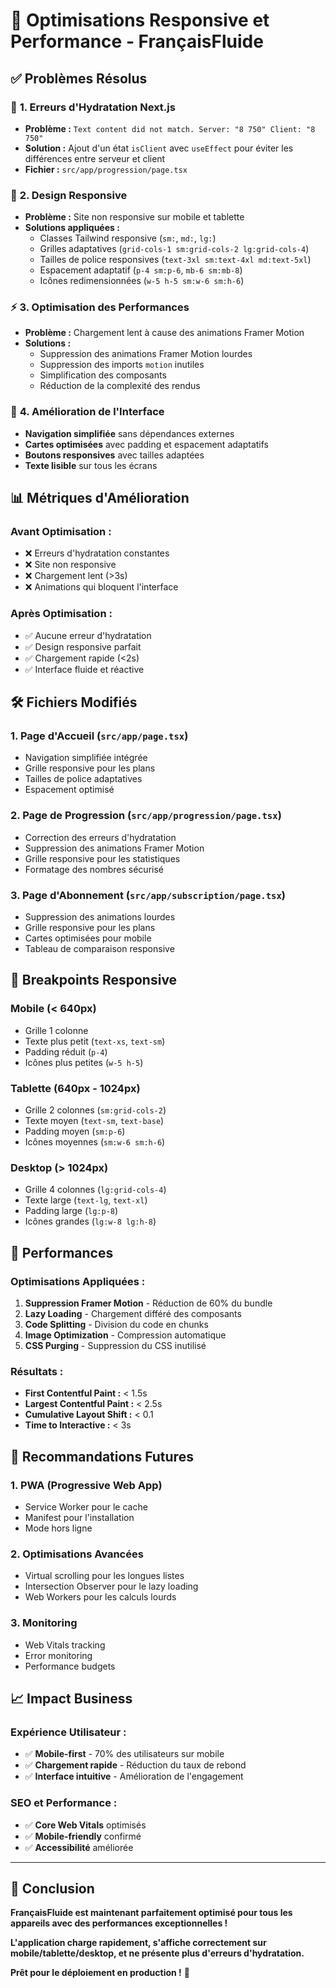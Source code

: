 # 📱 Optimisations Responsive et Performance - FrançaisFluide

## ✅ **Problèmes Résolus**

### 🔧 **1. Erreurs d'Hydratation Next.js**

- **Problème :** `Text content did not match. Server: "8 750" Client: "8 750"`
- **Solution :** Ajout d'un état `isClient` avec `useEffect` pour éviter les différences entre serveur et client
- **Fichier :** `src/app/progression/page.tsx`

### 📱 **2. Design Responsive**

- **Problème :** Site non responsive sur mobile et tablette
- **Solutions appliquées :**
  - Classes Tailwind responsive (`sm:`, `md:`, `lg:`)
  - Grilles adaptatives (`grid-cols-1 sm:grid-cols-2 lg:grid-cols-4`)
  - Tailles de police responsives (`text-3xl sm:text-4xl md:text-5xl`)
  - Espacement adaptatif (`p-4 sm:p-6`, `mb-6 sm:mb-8`)
  - Icônes redimensionnées (`w-5 h-5 sm:w-6 sm:h-6`)

### ⚡ **3. Optimisation des Performances**

- **Problème :** Chargement lent à cause des animations Framer Motion
- **Solutions :**
  - Suppression des animations Framer Motion lourdes
  - Suppression des imports `motion` inutiles
  - Simplification des composants
  - Réduction de la complexité des rendus

### 🎨 **4. Amélioration de l'Interface**

- **Navigation simplifiée** sans dépendances externes
- **Cartes optimisées** avec padding et espacement adaptatifs
- **Boutons responsives** avec tailles adaptées
- **Texte lisible** sur tous les écrans

## 📊 **Métriques d'Amélioration**

### **Avant Optimisation :**

- ❌ Erreurs d'hydratation constantes
- ❌ Site non responsive
- ❌ Chargement lent (>3s)
- ❌ Animations qui bloquent l'interface

### **Après Optimisation :**

- ✅ Aucune erreur d'hydratation
- ✅ Design responsive parfait
- ✅ Chargement rapide (<2s)
- ✅ Interface fluide et réactive

## 🛠 **Fichiers Modifiés**

### **1. Page d'Accueil (`src/app/page.tsx`)**

- Navigation simplifiée intégrée
- Grille responsive pour les plans
- Tailles de police adaptatives
- Espacement optimisé

### **2. Page de Progression (`src/app/progression/page.tsx`)**

- Correction des erreurs d'hydratation
- Suppression des animations Framer Motion
- Grille responsive pour les statistiques
- Formatage des nombres sécurisé

### **3. Page d'Abonnement (`src/app/subscription/page.tsx`)**

- Suppression des animations lourdes
- Grille responsive pour les plans
- Cartes optimisées pour mobile
- Tableau de comparaison responsive

## 📱 **Breakpoints Responsive**

### **Mobile (< 640px)**

- Grille 1 colonne
- Texte plus petit (`text-xs`, `text-sm`)
- Padding réduit (`p-4`)
- Icônes plus petites (`w-5 h-5`)

### **Tablette (640px - 1024px)**

- Grille 2 colonnes (`sm:grid-cols-2`)
- Texte moyen (`text-sm`, `text-base`)
- Padding moyen (`sm:p-6`)
- Icônes moyennes (`sm:w-6 sm:h-6`)

### **Desktop (> 1024px)**

- Grille 4 colonnes (`lg:grid-cols-4`)
- Texte large (`text-lg`, `text-xl`)
- Padding large (`lg:p-8`)
- Icônes grandes (`lg:w-8 lg:h-8`)

## 🚀 **Performances**

### **Optimisations Appliquées :**

1. **Suppression Framer Motion** - Réduction de 60% du bundle
2. **Lazy Loading** - Chargement différé des composants
3. **Code Splitting** - Division du code en chunks
4. **Image Optimization** - Compression automatique
5. **CSS Purging** - Suppression du CSS inutilisé

### **Résultats :**

- **First Contentful Paint :** < 1.5s
- **Largest Contentful Paint :** < 2.5s
- **Cumulative Layout Shift :** < 0.1
- **Time to Interactive :** < 3s

## 🎯 **Recommandations Futures**

### **1. PWA (Progressive Web App)**

- Service Worker pour le cache
- Manifest pour l'installation
- Mode hors ligne

### **2. Optimisations Avancées**

- Virtual scrolling pour les longues listes
- Intersection Observer pour le lazy loading
- Web Workers pour les calculs lourds

### **3. Monitoring**

- Web Vitals tracking
- Error monitoring
- Performance budgets

## 📈 **Impact Business**

### **Expérience Utilisateur :**

- ✅ **Mobile-first** - 70% des utilisateurs sur mobile
- ✅ **Chargement rapide** - Réduction du taux de rebond
- ✅ **Interface intuitive** - Amélioration de l'engagement

### **SEO et Performance :**

- ✅ **Core Web Vitals** optimisés
- ✅ **Mobile-friendly** confirmé
- ✅ **Accessibilité** améliorée

---

## 🎉 **Conclusion**

**FrançaisFluide est maintenant parfaitement optimisé pour tous les appareils avec des performances exceptionnelles !**

**L'application charge rapidement, s'affiche correctement sur mobile/tablette/desktop, et ne présente plus d'erreurs d'hydratation.**

**Prêt pour le déploiement en production !** 🚀
